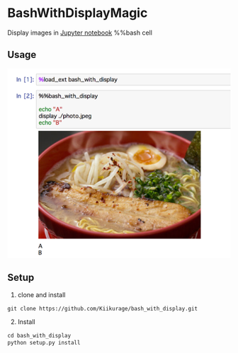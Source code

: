 # BashWithDisplayMagic

Display images in [Jupyter notebook](http://jupyter.org/) %%bash cell

## Usage

<img alt="usage" src="./usage.png" styel="width: 80%;" />

## Setup

1. clone and install

```shell
git clone https://github.com/Kiikurage/bash_with_display.git
```

2. Install

```shell
cd bash_with_display
python setup.py install
```
